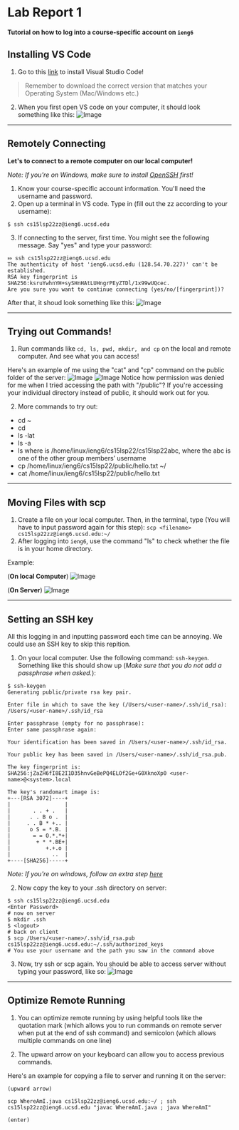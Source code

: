# Lab Report 1
**Tutorial on how to log into a course-specific account on `ieng6`**
## Installing VS Code

1. Go to this [link](https://code.visualstudio.com/) to install Visual Studio Code! 

> Remember to download the correct version that matches your Operating System (Mac/Windows etc.)

2. When you first open VS code on your computer, it should look something like this:
![Image](Screensho.png)
---
## Remotely Connecting
**Let's to connect to a remote computer on our local computer!**

*Note: If you're on Windows, make sure to install [OpenSSH](https://docs.microsoft.com/en-us/windows-server/administration/openssh/openssh_install_firstuse) first!*

1. Know your course-specific account information. You'll need the username and password.
2. Open up a terminal in VS code. Type in (fill out the zz according to your username): 
```
$ ssh cs15lsp22zz@ieng6.ucsd.edu
```
3. If connecting to the server, first time. You might see the following message. Say "yes" and type your password:

```
⤇ ssh cs15lsp22zz@ieng6.ucsd.edu
The authenticity of host 'ieng6.ucsd.edu (128.54.70.227)' can't be established.
RSA key fingerprint is SHA256:ksruYwhnYH+sySHnHAtLUHngrPEyZTDl/1x99wUQcec.
Are you sure you want to continue connecting (yes/no/[fingerprint])?
```
After that, it shoud look something like this: ![Image](RemoteConnect.png)

---
## Trying out Commands!
1. Run commands like `cd, ls, pwd, mkdir, and cp` on the local and remote computer. And see what you can access!

Here's an example of me using the "cat" and "cp" command on the public folder of the server:
![Image](Commands1.png)
![Image](Commands2.png)
Notice how permission was denied for me when I tried accessing the path with "/public"? If you're accessing your individual directory instead of public, it should work out for you.

2. More commands to try out:


* cd ~
* cd
* ls -lat
* ls -a
* ls <directory> where <directory> is /home/linux/ieng6/cs15lsp22/cs15lsp22abc, where the abc is one of the other group members’ username
* cp /home/linux/ieng6/cs15lsp22/public/hello.txt ~/
* cat /home/linux/ieng6/cs15lsp22/public/hello.txt

---
## Moving Files with scp
1. Create a file on your local computer. Then, in the terminal, type (You will have to input password again for this step): 
`scp <filename> cs15lsp22zz@ieng6.ucsd.edu:~/`
2. After logging into `ieng6`, use the command "ls" to check whether the file is in your home directory.

Example:

(**On local Computer**)
![Image](scp1.png)

(**On Server**) 
![Image](scp2.png)

---
## Setting an SSH key
All this logging in and inputting password each time can be annoying. We could use an SSH key to skip this repition.

1. On your local computer. Use the following command: `ssh-keygen`. Something like this should show up (*Make sure that you do not add a passphrase when asked.*):

```
$ ssh-keygen
Generating public/private rsa key pair.

Enter file in which to save the key (/Users/<user-name>/.ssh/id_rsa): /Users/<user-name>/.ssh/id_rsa

Enter passphrase (empty for no passphrase): 
Enter same passphrase again: 

Your identification has been saved in /Users/<user-name>/.ssh/id_rsa.

Your public key has been saved in /Users/<user-name>/.ssh/id_rsa.pub.

The key fingerprint is:
SHA256:jZaZH6fI8E2I1D35hnvGeBePQ4ELOf2Ge+G0XknoXp0 <user-name>@<system>.local

The key's randomart image is:
+---[RSA 3072]----+
|                 |
|       . . + .   |
|      . . B o .  |
|     . . B * +.. |
|      o S = *.B. |
|       = = O.*.*+|
|        + * *.BE+|
|           +.+.o |
|             ..  |
+----[SHA256]-----+
```
*Note: If you're on windows, follow an extra step [here](https://docs.microsoft.com/en-us/windows-server/administration/openssh/openssh_keymanagement#user-key-generation)*

2. Now copy the key to your .ssh directory on server:
```
$ ssh cs15lsp22zz@ieng6.ucsd.edu
<Enter Password>
# now on server
$ mkdir .ssh
$ <logout>
# back on client
$ scp /Users/<user-name>/.ssh/id_rsa.pub cs15lsp22zz@ieng6.ucsd.edu:~/.ssh/authorized_keys
# You use your username and the path you saw in the command above
```

3. Now, try ssh or scp again. You should be able to access server without typing your password, like so:
![Image](image17.png)
---
## Optimize Remote Running
1. You can optimize remote running by using helpful tools like the quotation mark (which allows you to run commands on remote server when put at the end of ssh command) and semicolon (which allows multiple commands on one line)

2. The upward arrow on your keyboard can allow you to access previous commands.

Here's an example for copying a file to server and running it on the server:
```
(upward arrow) 

scp WhereAmI.java cs15lsp22zz@ieng6.ucsd.edu:~/ ; ssh cs15lsp22zz@ieng6.ucsd.edu "javac WhereAmI.java ; java WhereAmI"

(enter)
```